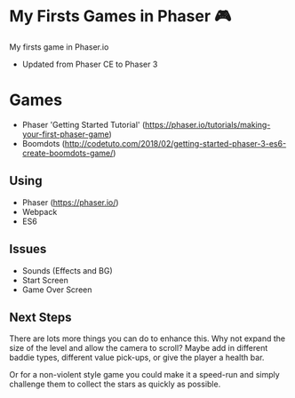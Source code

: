 # My Firsts Games in Phaser :video_game:
My firsts game in Phaser.io
- Updated from Phaser CE to Phaser 3

# Games
- Phaser 'Getting Started Tutorial' (https://phaser.io/tutorials/making-your-first-phaser-game)
- Boomdots (http://codetuto.com/2018/02/getting-started-phaser-3-es6-create-boomdots-game/)

## Using
- Phaser (https://phaser.io/)
- Webpack
- ES6 

## Issues
- Sounds (Effects and BG)
- Start Screen
- Game Over Screen

## Next Steps

There are lots more things you can do to enhance this. Why not expand the size of the level and allow the camera to scroll? Maybe add in different baddie types, different value pick-ups, or give the player a health bar.

Or for a non-violent style game you could make it a speed-run and simply challenge them to collect the stars as quickly as possible.



